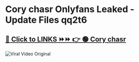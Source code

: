 
 # Cory chasr Onlyfans Leaked - Update Files qq2t6

## <h2><a href="https://clipsfans.com/Cory_chasr&ref=git">🔗 Click to LINKS ⏩⏩ 👉 🟢 Cory chasr </a></h2>

<a href="https://clipsfans.com/Cory_chasr&ref=git" rel="nofollow" data-target="animated-image.originalLink"><img src="https://i.ibb.co.com/xMMVF88/686577567.gif" alt="Viral Video Original" style="max-width: 100%; display: inline-block;" data-target="animated-image.originalImage"></a>

